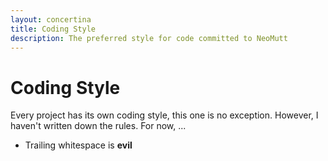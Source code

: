 ```yaml
---
layout: concertina
title: Coding Style
description: The preferred style for code committed to NeoMutt
---
```


# Coding Style

Every project has its own coding style, this one is no exception.
However, I haven't written down the rules.  For now, ...

- Trailing whitespace is **evil**

